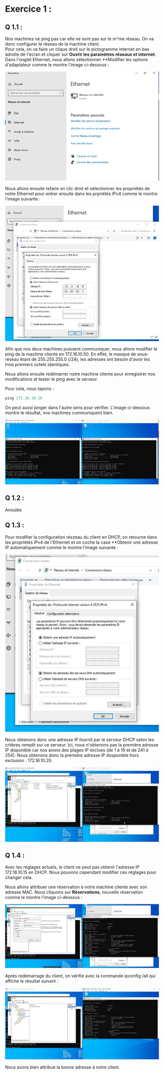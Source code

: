 # Exercice 1 : 

## Q 1.1 : 

Nos machines ne ping pas car elle ne sont pas sur le m^me réseau. On va donc configurer le réseau de la machine client.  
Pour cela, on va faire un clique droit sur le pictogramme internet en bas àdroite de l'écran et cliquer sur **Ouvrir les paramètres réseaux et internet**.  
Dans l'onglet Ethernet, nous allons sélectionner **Modifier les options d'adaptateur comme le montre l'image ci-dessous : 

![img1](https://github.com/ThomasDominici/CheckPoint2/blob/main/Ressources/ethernet1.JPG?raw=true)  


Nous allons ensuite refaire un clic droit et sélectionner les propriétés de notre Ethernet pour entrer ensuite dans les prpriétés IPv4 comme le montre l'image suivante :   

![img2](https://github.com/ThomasDominici/CheckPoint2/blob/main/Ressources/propri%C3%A9t%C3%A9sethernet2.JPG?raw=true)  

Afin que nos deux machines puissent communiquer, nous allons modifier le ping de la machine cliente en 172.16.10.50. En effet, le masque de sous-réseau étant de 255.255.255.0 (/24), les adresses ont besoin d'avoir les trois premiers octets identiques.  

Nous allons ensuite redémarrer notre machine cliente pour enregistrer nos modifications et tester le ping avec le serveur.  

Pour cela, nous tapons : 
```Powershell
ping 172.16.10.10
```

On peut aussi pinger dans l'autre sens pour vérifier. L'image ci-dessous montre le résultat, nos machines communiquent bien.  

![img3](https://github.com/ThomasDominici/CheckPoint2/blob/main/Ressources/ping3.JPG?raw=true)  


## Q 1.2 : 

Annulée

## Q 1.3 : 


Pour modifier la configuration részeau du client en DHCP, on retourne dans les propriétés IPv4 de l'Ethernet et on coche la case **Obtenir une adresse IP automatiquement comme le montre l'image suivante :   

![img4](https://github.com/ThomasDominici/CheckPoint2/blob/main/Ressources/dhcp1-4.JPG?raw=true)  

Nous obtenons donc une adresse IP fournit par le serveur DHCP selon les critères remplit sur ce serveur. 
Ici, nous n'obtenons pas la première adresse IP disponible car nos avons des plages IP exclues (de 1 à 19 et de 241 à 254). Nous obtenons donc la première adresse IP dosponible hors exclusion : 172.16.10.20.

![img5](https://github.com/ThomasDominici/CheckPoint2/blob/main/Ressources/scope5.JPG?raw=true)  


## Q 1.4 : 

Avec les réglages actuels, le client ne peut pas obtenir l'adresse IP 172.16.10.15 en DHCP.
Nous pouvons cependant modifier ces réglages pour changer cela.

Nous allons attribuer une réservation à notre machine cliente avec son adresse MAC. 
Nous cliquons sur **Réservations**, nouvelle réservation comme le montre l'image ci-dessous : 

![img6](https://github.com/ThomasDominici/CheckPoint2/blob/main/Ressources/reservationdhcp6.JPG?raw=true)  

Après redémarrage du client, on vérifie avec la commande ipconfig /all qui affiche le résultat suivant :   

![img7](https://github.com/ThomasDominici/CheckPoint2/blob/main/Ressources/reservationfinal7.JPG?raw=true)

Nous avons bien attribué la bonne adresse à notre client.  

